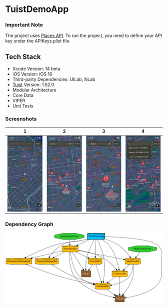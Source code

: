# TuistDemoApp

### Important Note

The project uses [Places API](https://places.demo.api.here.com/places/). To run the project, you need to define your API key under the APIKeys.plist file.

## Tech Stack

- Xcode Version: 14 beta
- iOS Version: iOS 16
- Third-party Dependencies: UILab, NLab
- [Tuist](https://tuist.io) Version: 1.52.0
- Modular Architecture
- Core Data
- VIPER
- Unit Tests

### Screenshots
| 1 | 2 | 3 | 4 |
|---|--|--|---|
| <img src="assets/screenShot1.png" width="200"> | <img src="assets/screenShot2.png" width="200"> | <img src="assets/screenShot3.png" width="200"> | <img src="assets/screenShot4.png" width="200"> | 


### Dependency Graph
![graph](assets/graph.png)





